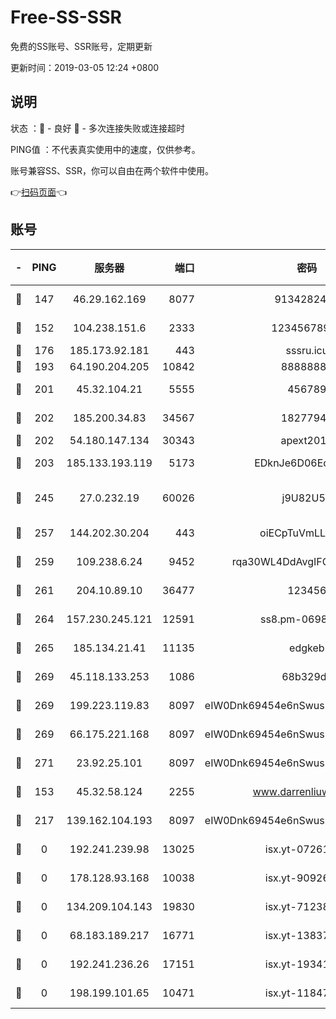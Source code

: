 # Free-SS-SSR

免费的SS账号、SSR账号，定期更新

更新时间：2019-03-05 12:24 +0800

## 说明

状态     ：🙂 - 良好 🙁 - 多次连接失败或连接超时

PING值   ：不代表真实使用中的速度，仅供参考。

账号兼容SS、SSR，你可以自由在两个软件中使用。

👉[扫码页面](https://liesauer.github.io/free-ss-ssr.github.io/)👈

## 账号

|-|PING|服务器|端口|密码|加密方式|区域|
|:----:|:----:|:-----:|-----:|:----:|:----:|:----:|
|🙂|147|46.29.162.169|8077|9134282479|aes-256-cfb|RU|
|🙂|152|104.238.151.6|2333|12345678900|aes-256-cfb|JP|
|🙂|176|185.173.92.181|443|sssru.icu|rc4-md5|RU|
|🙂|193|64.190.204.205|10842|88888888|rc4-md5|US|
|🙂|201|45.32.104.21|5555|456789|aes-256-cfb|SG|
|🙂|202|185.200.34.83|34567|18277940|aes-256-cfb|US|
|🙂|202|54.180.147.134|30343|apext2019|chacha20|KR|
|🙂|203|185.133.193.119|5173|EDknJe6D06EoWDaw|aes-256-cfb|US|
|🙂|245|27.0.232.19|60026|j9U82U53|xchacha20-ietf-poly1305|HK|
|🙂|257|144.202.30.204|443|oiECpTuVmLLxk4Ts|aes-256-cfb|US|
|🙂|259|109.238.6.24|9452|rqa30WL4DdAvgIFG6Fs3znzTa|aes-256-cfb|FR|
|🙂|261|204.10.89.10|36477|123456|aes-256-cfb|US|
|🙂|264|157.230.245.121|12591|ss8.pm-06983018|aes-256-cfb|SG|
|🙂|265|185.134.21.41|11135|edgkeb|aes-256-cfb|GB|
|🙂|269|45.118.133.253|1086|68b329da|aes-256-cfb|SG|
|🙂|269|199.223.119.83|8097|eIW0Dnk69454e6nSwuspv9DmS201tQ0D|aes-256-cfb|US|
|🙂|269|66.175.221.168|8097|eIW0Dnk69454e6nSwuspv9DmS201tQ0D|aes-256-cfb|US|
|🙂|271|23.92.25.101|8097|eIW0Dnk69454e6nSwuspv9DmS201tQ0D|aes-256-cfb|US|
|🙂|153|45.32.58.124|2255|www.darrenliuwei.com|aes-256-cfb|JP|
|🙂|217|139.162.104.193|8097|eIW0Dnk69454e6nSwuspv9DmS201tQ0D|aes-256-cfb|JP|
|🙁|0|192.241.239.98|13025|isx.yt-07261682|aes-256-cfb|US|
|🙁|0|178.128.93.168|10038|isx.yt-90926277|aes-256-cfb|SG|
|🙁|0|134.209.104.143|19830|isx.yt-71238117|aes-256-cfb|SG|
|🙁|0|68.183.189.217|16771|isx.yt-13837724|aes-256-cfb|SG|
|🙁|0|192.241.236.26|17151|isx.yt-19341877|aes-256-cfb|US|
|🙁|0|198.199.101.65|10471|isx.yt-11847851|aes-256-cfb|US|
